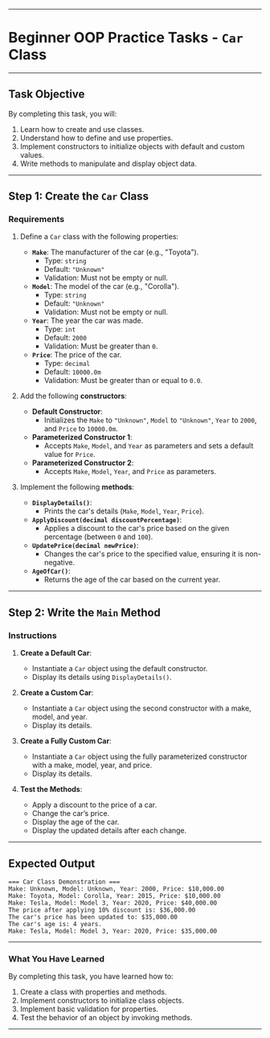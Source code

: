 ﻿---

# Beginner OOP Practice Tasks - `Car` Class

---

## **Task Objective**

By completing this task, you will:
1. Learn how to create and use classes.
2. Understand how to define and use properties.
3. Implement constructors to initialize objects with default and custom values.
4. Write methods to manipulate and display object data.

---

## **Step 1: Create the `Car` Class**

### **Requirements**
1. Define a `Car` class with the following properties:
   - **`Make`**: The manufacturer of the car (e.g., "Toyota").
     - Type: `string`
     - Default: `"Unknown"`
     - Validation: Must not be empty or null.
   - **`Model`**: The model of the car (e.g., "Corolla").
     - Type: `string`
     - Default: `"Unknown"`
     - Validation: Must not be empty or null.
   - **`Year`**: The year the car was made.
     - Type: `int`
     - Default: `2000`
     - Validation: Must be greater than `0`.
   - **`Price`**: The price of the car.
     - Type: `decimal`
     - Default: `10000.0m`
     - Validation: Must be greater than or equal to `0.0`.

2. Add the following **constructors**:
   - **Default Constructor**:
     - Initializes the `Make` to `"Unknown"`, `Model` to `"Unknown"`, `Year` to `2000`, and `Price` to `10000.0m`.
   - **Parameterized Constructor 1**:
     - Accepts `Make`, `Model`, and `Year` as parameters and sets a default value for `Price`.
   - **Parameterized Constructor 2**:
     - Accepts `Make`, `Model`, `Year`, and `Price` as parameters.

3. Implement the following **methods**:
   - **`DisplayDetails()`**:
     - Prints the car's details (`Make`, `Model`, `Year`, `Price`).
   - **`ApplyDiscount(decimal discountPercentage)`**:
     - Applies a discount to the car's price based on the given percentage (between `0` and `100`).
   - **`UpdatePrice(decimal newPrice)`**:
     - Changes the car's price to the specified value, ensuring it is non-negative.
   - **`AgeOfCar()`**:
     - Returns the age of the car based on the current year.

---

## **Step 2: Write the `Main` Method**

### **Instructions**
1. **Create a Default Car**:
   - Instantiate a `Car` object using the default constructor.
   - Display its details using `DisplayDetails()`.

2. **Create a Custom Car**:
   - Instantiate a `Car` object using the second constructor with a make, model, and year.
   - Display its details.

3. **Create a Fully Custom Car**:
   - Instantiate a `Car` object using the fully parameterized constructor with a make, model, year, and price.
   - Display its details.

4. **Test the Methods**:
   - Apply a discount to the price of a car.
   - Change the car’s price.
   - Display the age of the car.
   - Display the updated details after each change.

---

## **Expected Output**

```
=== Car Class Demonstration ===
Make: Unknown, Model: Unknown, Year: 2000, Price: $10,000.00
Make: Toyota, Model: Corolla, Year: 2015, Price: $10,000.00
Make: Tesla, Model: Model 3, Year: 2020, Price: $40,000.00
The price after applying 10% discount is: $36,000.00
The car's price has been updated to: $35,000.00
The car's age is: 4 years.
Make: Tesla, Model: Model 3, Year: 2020, Price: $35,000.00
```

---

### **What You Have Learned**
By completing this task, you have learned how to:
1. Create a class with properties and methods.
2. Implement constructors to initialize class objects.
3. Implement basic validation for properties.
4. Test the behavior of an object by invoking methods.

---
